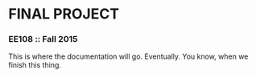 # FINAL PROJECT
### EE108 :: Fall 2015

This is where the documentation will go.  Eventually.  You know, when we finish this thing.

